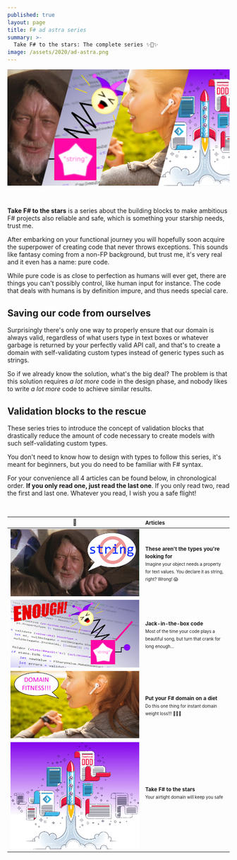```yaml
---
published: true
layout: page
title: F# ad astra series
summary: >-
  Take F# to the stars: The complete series ✨🚀✨
image: /assets/2020/ad-astra.png
---
```


<p>
  <a href="#anchor">
    <img src="/assets/2020/ad-astra.png" alt="splash" />
  </a>
</p>
<br>

**Take F# to the stars** is a series about the building blocks to make ambitious F# projects also reliable and safe, which is something your starship needs, trust me.

After embarking on your functional journey you will hopefully soon acquire the superpower of creating code that never throws exceptions. This sounds like fantasy coming from a non-FP background, but trust me, it's very real and it even has a name: pure code.

While pure code is as close to perfection as humans will ever get, there are things you can't possibly control, like human input for instance. The code that deals with humans is by definition impure, and thus needs special care.

## Saving our code from ourselves

Surprisingly there's only one way to properly ensure that our domain is always valid, regardless of what users type in text boxes or whatever garbage is returned by your perfectly valid API call, and that's to create a domain with self-validating custom types instead of generic types such as strings.

So if we already know the solution, what's the big deal? The problem is that this solution requires *a lot more* code in the design phase, and nobody likes to write *a lot more* code to achieve similar results.

## Validation blocks to the rescue

These series tries to introduce the concept of validation blocks that drastically reduce the amount of code necessary to create models with such self-validating custom types.

You don't need to know how to design with types to follow this series, it's meant for beginners, but you do need to be familiar with F# syntax.

For your convenience all 4 articles can be found below, in chronological order. **If you only read one, just read the last one**. If you only read two, read the first and last one. Whatever you read, I wish you a safe flight!

<a id="anchor"><br></a>

|🔗|<small>Articles</small>|
|:-:|:--|
|[![](/assets/2020/not-the-string.png)](/fun/_posts/2020-03-04-these-arent-the-types.md)|<small>**These aren't the types you're looking for**<br><small>Imagine your object needs a property for text values. You declare it as string, right? Wrong! 😱</small></small>|
|[![](/assets/2020/jack-in-the-box.png)](/fun/2020/04/06/jack-in-the-box-code/)|<small>**Jack-in-the-box code**<br><small>Most of the time your code plays a beautiful song, but turn that crank for long enough...</small></small>|
|[![](/assets/2020/domain-fitness.jpg)](/fun/2020/05/04/domain-fitness/)|<small>**Put your F# domain on a diet**<br><small>Do this one thing for instant domain weight loss!!! 🤩🤫🤭</small></small>|
|[![](/assets/2020/take-it-to-the-stars.png)](/fun/2020/06/30/take-it-to-the-stars/)|<small>**Take F# to the stars**<br><small>Your airtight domain will keep you safe</small></small><br>&nbsp;&nbsp;&nbsp;&nbsp;&nbsp;&nbsp;&nbsp;&nbsp;&nbsp;&nbsp;&nbsp;&nbsp;&nbsp;&nbsp;&nbsp;&nbsp;&nbsp;&nbsp;&nbsp;&nbsp;&nbsp;&nbsp;&nbsp;&nbsp;|